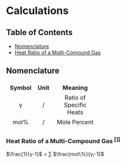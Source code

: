 # Calculations

## Table of Contents

 - [Nomenclature](#nomenclature)
 - [Heat Ratio of a Mutli-Comound Gas](#heat-ratio-of-a-multi-compound-gas)

## Nomenclature
<html>
<head>
<style> table, th, td {border: 1px solid white; border-collapse: collapse; text-align:center;} </style>
</script>
</head>

<body>
<table border="1" style="width: 50%; ">
  <tr>
    <th style="width:15%">Symbol</th>
    <th style="width:15%">Unit</th>
    <th style="width:70%">Meaning</th>
  </tr>

  <tr><td>γ</td><td>/</td><td>Ratio of Specific Heats</td></tr>
  <tr><td>mol%</td><td>/</td><td>Mole Percent</td></tr>
</table>
</body>
</html>

### Heat Ratio of a Multi-Compound Gas <sup>[[1]](/Github/Bell-Nozzle-Rocket-Engine/Sources/Sources.md)</sup>

$\frac{1}{γ-1}$ = $\displaystyle\sum_{}$ $\frac{mol\%}{γᵢ-1}$